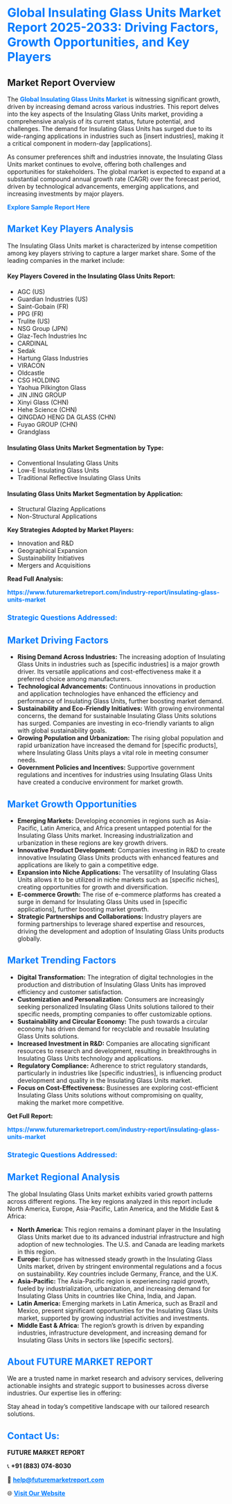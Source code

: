 <h1 style="color: #007BFF;">Global Insulating Glass Units Market Report 2025-2033: Driving Factors, Growth Opportunities, and Key Players</h1>

<section id="overview">
<h2>Market Report Overview</h2>
<p>The <a href="https://www.futuremarketreport.com/industry-report/insulating-glass-units-market" style="color: #007BFF; text-decoration: none;"><strong>Global Insulating Glass Units Market</strong></a> is witnessing significant growth, driven by increasing demand across various industries. This report delves into the key aspects of the Insulating Glass Units market, providing a comprehensive analysis of its current status, future potential, and challenges. The demand for Insulating Glass Units has surged due to its wide-ranging applications in industries such as [insert industries], making it a critical component in modern-day [applications].</p>
<p>As consumer preferences shift and industries innovate, the Insulating Glass Units market continues to evolve, offering both challenges and opportunities for stakeholders. The global market is expected to expand at a substantial compound annual growth rate (CAGR) over the forecast period, driven by technological advancements, emerging applications, and increasing investments by major players.</p>
</section>

<section id="overview">
<p><a href="https://www.futuremarketreport.com/request-sample/reportId=88557" style="color: #007BFF; text-decoration: none;"><strong>Explore Sample Report Here</strong></a></p>
</section>

<section id="key-players">
<h2 style="color: #007BFF;">Market Key Players Analysis</h2>
<p>The Insulating Glass Units market is characterized by intense competition among key players striving to capture a larger market share. Some of the leading companies in the market include:</p>
<h4>Key Players Covered in the Insulating Glass Units Report:</h4>
<ul><li>AGC (US)</li><li>Guardian Industries (US)</li><li>Saint-Gobain (FR)</li><li>PPG (FR)</li><li>Trulite (US)</li><li>NSG Group (JPN)</li><li>Glaz-Tech Industries Inc</li><li>CARDINAL</li><li>Sedak</li><li>Hartung Glass Industries</li><li>VIRACON</li><li>Oldcastle</li><li>CSG HOLDING</li><li>Yaohua Pilkington Glass</li><li>JIN JING GROUP</li><li>Xinyi Glass (CHN)</li><li>Hehe Science (CHN)</li><li>QINGDAO HENG DA GLASS (CHN)</li><li>Fuyao GROUP (CHN)</li><li>Grandglass</li></ul>
<h4>Insulating Glass Units Market Segmentation by Type:</h4>
<ul><li>Conventional Insulating Glass Units</li><li>Low-E Insulating Glass Units</li><li>Traditional Reflective Insulating Glass Units</li></ul>

<h4>Insulating Glass Units Market Segmentation by Application:</h4>
<ul><li>Structural Glazing Applications</li><li>Non-Structural Applications</li></ul>
<p><strong>Key Strategies Adopted by Market Players:</strong></p>
<ul>
<li>Innovation and R&D</li>
<li>Geographical Expansion</li>
<li>Sustainability Initiatives</li>
<li>Mergers and Acquisitions</li>
</ul>
</section>

<section>
<p><strong>Read Full Analysis: </strong></p><a href="https://www.futuremarketreport.com/industry-report/insulating-glass-units-market" style="color: #007BFF; text-decoration: none;"><strong>https://www.futuremarketreport.com/industry-report/insulating-glass-units-market</strong></a>
<h3 style="color: #007BFF;">Strategic Questions Addressed:</h3>
</section>

<section id="driving-factors">
<h2 style="color: #007BFF;">Market Driving Factors</h2>
<ul>
<li><strong>Rising Demand Across Industries:</strong> The increasing adoption of Insulating Glass Units in industries such as [specific industries] is a major growth driver. Its versatile applications and cost-effectiveness make it a preferred choice among manufacturers.</li>
<li><strong>Technological Advancements:</strong> Continuous innovations in production and application technologies have enhanced the efficiency and performance of Insulating Glass Units, further boosting market demand.</li>
<li><strong>Sustainability and Eco-Friendly Initiatives:</strong> With growing environmental concerns, the demand for sustainable Insulating Glass Units solutions has surged. Companies are investing in eco-friendly variants to align with global sustainability goals.</li>
<li><strong>Growing Population and Urbanization:</strong> The rising global population and rapid urbanization have increased the demand for [specific products], where Insulating Glass Units plays a vital role in meeting consumer needs.</li>
<li><strong>Government Policies and Incentives:</strong> Supportive government regulations and incentives for industries using Insulating Glass Units have created a conducive environment for market growth.</li>
</ul>
</section>

<section id="growth-opportunities">
<h2 style="color: #007BFF;">Market Growth Opportunities</h2>
<ul>
<li><strong>Emerging Markets:</strong> Developing economies in regions such as Asia-Pacific, Latin America, and Africa present untapped potential for the Insulating Glass Units market. Increasing industrialization and urbanization in these regions are key growth drivers.</li>
<li><strong>Innovative Product Development:</strong> Companies investing in R&D to create innovative Insulating Glass Units products with enhanced features and applications are likely to gain a competitive edge.</li>
<li><strong>Expansion into Niche Applications:</strong> The versatility of Insulating Glass Units allows it to be utilized in niche markets such as [specific niches], creating opportunities for growth and diversification.</li>
<li><strong>E-commerce Growth:</strong> The rise of e-commerce platforms has created a surge in demand for Insulating Glass Units used in [specific applications], further boosting market growth.</li>
<li><strong>Strategic Partnerships and Collaborations:</strong> Industry players are forming partnerships to leverage shared expertise and resources, driving the development and adoption of Insulating Glass Units products globally.</li>
</ul>
</section>

<section id="trending-factors">
<h2 style="color: #007BFF;">Market Trending Factors</h2>
<ul>
<li><strong>Digital Transformation:</strong> The integration of digital technologies in the production and distribution of Insulating Glass Units has improved efficiency and customer satisfaction.</li>
<li><strong>Customization and Personalization:</strong> Consumers are increasingly seeking personalized Insulating Glass Units solutions tailored to their specific needs, prompting companies to offer customizable options.</li>
<li><strong>Sustainability and Circular Economy:</strong> The push towards a circular economy has driven demand for recyclable and reusable Insulating Glass Units solutions.</li>
<li><strong>Increased Investment in R&D:</strong> Companies are allocating significant resources to research and development, resulting in breakthroughs in Insulating Glass Units technology and applications.</li>
<li><strong>Regulatory Compliance:</strong> Adherence to strict regulatory standards, particularly in industries like [specific industries], is influencing product development and quality in the Insulating Glass Units market.</li>
<li><strong>Focus on Cost-Effectiveness:</strong> Businesses are exploring cost-efficient Insulating Glass Units solutions without compromising on quality, making the market more competitive.</li>
</ul>
</section>

<section>
<p><strong>Get Full Report: </strong></p><a href="https://www.futuremarketreport.com/industry-report/insulating-glass-units-market" style="color: #007BFF; text-decoration: none;"><strong>https://www.futuremarketreport.com/industry-report/insulating-glass-units-market</strong></a>
<h3 style="color: #007BFF;">Strategic Questions Addressed:</h3>
</section>


<section id="regional-analysis">
<h2 style="color: #007BFF;">Market Regional Analysis</h2>
<p>The global Insulating Glass Units market exhibits varied growth patterns across different regions. The key regions analyzed in this report include North America, Europe, Asia-Pacific, Latin America, and the Middle East & Africa:</p>
<ul>
<li><strong>North America:</strong> This region remains a dominant player in the Insulating Glass Units market due to its advanced industrial infrastructure and high adoption of new technologies. The U.S. and Canada are leading markets in this region.</li>
<li><strong>Europe:</strong> Europe has witnessed steady growth in the Insulating Glass Units market, driven by stringent environmental regulations and a focus on sustainability. Key countries include Germany, France, and the U.K.</li>
<li><strong>Asia-Pacific:</strong> The Asia-Pacific region is experiencing rapid growth, fueled by industrialization, urbanization, and increasing demand for Insulating Glass Units in countries like China, India, and Japan.</li>
<li><strong>Latin America:</strong> Emerging markets in Latin America, such as Brazil and Mexico, present significant opportunities for the Insulating Glass Units market, supported by growing industrial activities and investments.</li>
<li><strong>Middle East & Africa:</strong> The region’s growth is driven by expanding industries, infrastructure development, and increasing demand for Insulating Glass Units in sectors like [specific sectors].</li>
</ul>
</section>

<footer>
<h2 style="color: #007BFF;">About FUTURE MARKET REPORT</h2>
<p>We are a trusted name in market research and advisory services, delivering actionable insights and strategic support to businesses across diverse industries. Our expertise lies in offering:</p>

<p>Stay ahead in today’s competitive landscape with our tailored research solutions.</p>

<h2 style="color: #007BFF;">Contact Us:</h2>
<p><strong>FUTURE MARKET REPORT</strong></p>
<p>📞 <strong>+91 (883) 074-8030</strong></p>
<p>📧 <strong><a href="mailto:help@futuremarketreport.com" style="color: #007BFF;">help@futuremarketreport.com</a></strong></p>
<p>🌐 <strong><a href="https://www.futuremarketreport.com/" style="color: #007BFF;">Visit Our Website</a></strong></p>
</footer>